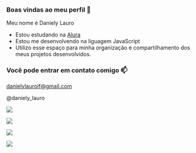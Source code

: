 ### Boas vindas ao meu perfil 💙

Meu nome é Daniely Lauro

- Estou estudando na [Alura](https://www.alura.com.br)
- Estou me desenvolvendo na liguagem JavaScript
- Utilizo esse espaço para minha organização e compartilhamento dos meus projetos desenvolvidos.

### Você pode entrar em contato comigo 📫

danielylauroif@gmail.com

@daniely_lauro


![](https://media.tenor.com/7HCzPzYXAFEAAAAC/using-the-computer-debbie-harper.gif)   <!--Gif-->

![](https://img.shields.io/badge/Gmail-D14836?style=for-the-badge&logo=gmail&logoColor=white)

![](https://img.shields.io/badge/JavaScript-323330?style=for-the-badge&logo=javascript&logoColor=F7DF1E)

[![](https://img.shields.io/badge/Instagram-E4405F?style=for-the-badge&logo=instagram&logoColor=white)](https://www.instagram.com/daniely_lauro/)
